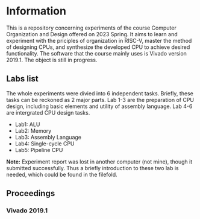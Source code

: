 # Information
This is a repository concerning experiments of the course Computer Organization and Design offered on 2023 Spring. It aims to learn and experiment with the priciples of organization in RISC-V, master the method of designing CPUs, and synthesize the developed CPU to achieve desired functionality. The software that the course mainly uses is Vivado version 2019.1. 
The object is still in progress.
## Labs list
The whole experiments were divied into 6 independent tasks. Briefly, these tasks can be reckoned as 2 major parts. Lab 1-3 are the preparation of CPU design, including basic elements and utility of assembly language. Lab 4-6 are intergrated CPU design tasks.
- Lab1: ALU
- Lab2: Memory
- Lab3: Assembly Language
- Lab4: Single-cycle CPU
- Lab5: Pipeline CPU

**Note:** Experiment report was lost in another computer (not mine), though it submitted successfully. Thus a briefly introduction to these two lab is needed, which could be found in the filefold. 
## Proceedings
### Vivado 2019.1
  
